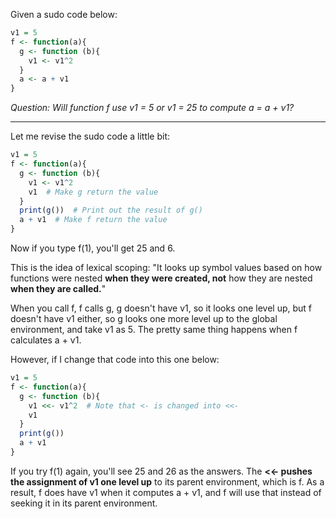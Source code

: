 Given a sudo code below:
```r
v1 = 5
f <- function(a){
  g <- function (b){
    v1 <- v1^2
  }
  a <- a + v1
}
```
_Question: Will function f use v1 = 5 or v1 = 25 to compute a = a + v1?_

----

Let me revise the sudo code a little bit:
```r
v1 = 5
f <- function(a){
  g <- function (b){
    v1 <- v1^2
    v1  # Make g return the value
  }
  print(g())  # Print out the result of g()
  a + v1  # Make f return the value
}
```
Now if you type f(1), you'll get 25 and 6.

This is the idea of lexical scoping: "It looks up symbol values based on how functions were nested __when they were created, not__ how they are nested __when they are called.__"

When you call f, f calls g, g doesn't have v1, so it looks one level up, but f doesn't have v1 either, so g looks one more level up to the global environment, and take v1 as 5. The pretty same thing happens when f calculates a + v1.

However, if I change that code into this one below:
```r
v1 = 5
f <- function(a){
  g <- function (b){
    v1 <<- v1^2  # Note that <- is changed into <<-
    v1
  }
  print(g())
  a + v1
}
```
If you try f(1) again, you'll see 25 and 26 as the answers. The __<<- pushes the assignment of v1 one level up__ to its parent environment, which is f. As a result, f does have v1 when it computes a + v1, and f will use that instead of seeking it in its parent environment.

